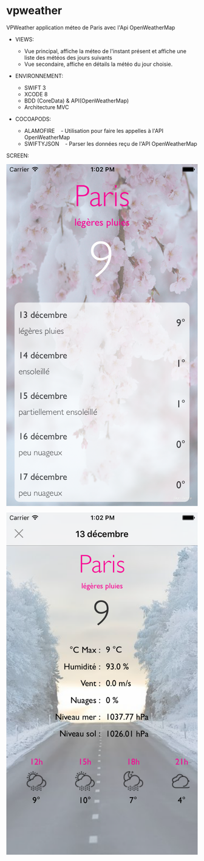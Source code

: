 # vpweather

VPWeather application méteo  de Paris avec l'Api OpenWeatherMap

- VIEWS:
  - Vue principal, affiche la méteo de l'instant présent et affiche une liste des météos des jours suivants
  - Vue secondaire, affiche en détails la météo du jour choisie.

- ENVIRONNEMENT:
  - SWIFT 3
  - XCODE 8
  - BDD (CoreData) & API(OpenWeatherMap)
  - Architecture MVC

- COCOAPODS:
  - ALAMOFIRE 
    - Utilisation pour faire les appelles à l'API OpenWeatherMap
  - SWIFTYJSON
    - Parser les données reçu de l'API OpenWeatherMap
    
SCREEN:

![Alt text](https://github.com/mrachid/vpweather/blob/master/SimulatorScreen1.png "Optional Title")

![Alt text](https://github.com/mrachid/vpweather/blob/master/SimulatorScreen2.png "Optional Title")
